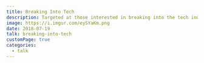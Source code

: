 ```yaml
---
title: Breaking Into Tech
description: Targeted at those interested in breaking into the tech industry, this presentation covers my career path to becoming a software engineer, moments of resilience and some key advice.
image: https://i.imgur.com/eySYaKm.png
date: 2018-07-19
talk: breaking-into-tech
customPage: true
categories:
  - talk
---
```

